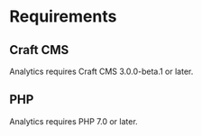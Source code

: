 # Requirements

## Craft CMS
Analytics requires Craft CMS 3.0.0-beta.1 or later.

## PHP
Analytics requires PHP 7.0 or later.